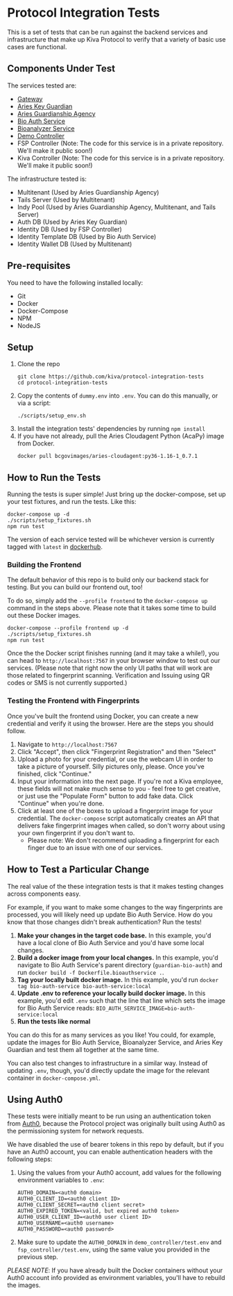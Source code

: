 # Protocol Integration Tests

This is a set of tests that can be run against the backend services and infrastructure that make up Kiva Protocol to
verify that a variety of basic use cases are functional.

## Components Under Test

The services tested are:
- [Gateway](https://github.com/kiva/protocol-gateway)
- [Aries Key Guardian](https://github.com/kiva/aries-key-guardian)
- [Aries Guardianship Agency](https://github.com/kiva/aries-guardianship-agency)
- [Bio Auth Service](https://github.com/kiva/guardian-bio-auth/tree/main/bio_auth_service)
- [Bioanalyzer Service](https://github.com/kiva/guardian-bio-auth/tree/main/bioanalyzer_service)
- [Demo Controller](https://github.com/kiva/protocol-demo)
- FSP Controller (Note: The code for this service is in a private repository. We'll make it public soon!)
- Kiva Controller (Note: The code for this service is in a private repository. We'll make it public soon!)

The infrastructure tested is:
- Multitenant (Used by Aries Guardianship Agency)
- Tails Server (Used by Multitenant)
- Indy Pool (Used by Aries Guardianship Agency, Multitenant, and Tails Server)
- Auth DB (Used by Aries Key Guardian)
- Identity DB (Used by FSP Controller)
- Identity Template DB (Used by Bio Auth Service)
- Identity Wallet DB (Used by Multitenant)

## Pre-requisites

You need to have the following installed locally:
- Git
- Docker
- Docker-Compose
- NPM
- NodeJS

## Setup

1. Clone the repo
    ```
    git clone https://github.com/kiva/protocol-integration-tests
    cd protocol-integration-tests
    ```
2. Copy the contents of `dummy.env` into `.env`. You can do this manually, or via a script:
    ```
    ./scripts/setup_env.sh
    ```
3. Install the integration tests' dependencies by running `npm install`
4. If you have not already, pull the Aries Cloudagent Python (AcaPy) image from Docker.
    ```
    docker pull bcgovimages/aries-cloudagent:py36-1.16-1_0.7.1
    ```

## How to Run the Tests

Running the tests is super simple! Just bring up the docker-compose, set up your test fixtures, and run the tests. Like this:

```
docker-compose up -d
./scripts/setup_fixtures.sh
npm run test
```

The version of each service tested will be whichever version is currently tagged with `latest` in
[dockerhub](https://hub.docker.com/orgs/kivaprotocol/repositories).

### Building the Frontend

The default behavior of this repo is to build only our backend stack for testing. But you can build our frontend out, too!

To do so, simply add the `--profile frontend` to the `docker-compose up` command in the steps above. Please note that it takes some time to build out these Docker images.

```
docker-compose --profile frontend up -d
./scripts/setup_fixtures.sh
npm run test
```

Once the the Docker script finishes running (and it may take a while!), you can head to `http://localhost:7567` in your browser window to test out our services. (Please note that right now the only UI paths that will work are those related to fingerprint scanning. Verification and Issuing using QR codes or SMS is not currently supported.)

### Testing the Frontend with Fingerprints

Once you've built the frontend using Docker, you can create a new credential and verify it using the browser. Here are the steps you should follow.

1. Navigate to `http://localhost:7567`
2. Click "Accept", then click "Fingerprint Registration" and then "Select"
3. Upload a photo for your credential, or use the webcam UI in order to take a picture of yourself. Silly pictures only, please. Once you've finished, click "Continue."
4. Input your information into the next page. If you're not a Kiva employee, these fields will not make much sense to you - feel free to get creative, or just use the "Populate Form" button to add fake data. Click "Continue" when you're done.
5. Click at least one of the boxes to upload a fingerprint image for your credential. The `docker-compose` script automatically creates an API that delivers fake fingerprint images when called, so don't worry about using your own fingerprint if you don't want to.
    * Please note: We don't recommend uploading a fingerprint for each finger due to an issue with one of our services.

## How to Test a Particular Change

The real value of the these integration tests is that it makes testing changes across components easy.

For example, if you want to make some changes to the way fingerprints are processed, you will likely need up update
Bio Auth Service. How do you know that those changes didn't break authentication? Run the tests!

1. **Make your changes in the target code base.** In this example, you'd have a local clone of Bio Auth Service and
   you'd have some local changes.
2. **Build a docker image from your local changes.** In this example, you'd navigate to Bio Auth Service's parent 
   directory (`guardian-bio-auth`) and run `docker build -f Dockerfile.bioauthservice .`.
3. **Tag your locally built docker image.** In this example, you'd run `docker tag bio-auth-service bio-auth-service:local`
4. **Update .env to reference your locally build docker image.** In this example, you'd edit `.env` such that the line
   that line which sets the image for Bio Auth Service reads: `BIO_AUTH_SERVICE_IMAGE=bio-auth-service:local`
5. **Run the tests like normal**

You can do this for as many services as you like! You could, for example, update the images for Bio Auth Service,
Bioanalyzer Service, and Aries Key Guardian and test them all together at the same time.

You can also test changes to infrastructure in a similar way. Instead of updating `.env`, though, you'd directly update
the image for the relevant container in `docker-compose.yml`.

## Using Auth0

These tests were initially meant to be run using an authentication token from [Auth0](https://auth0.com/), because the Protocol project was originally built using Auth0 as the permissioning system for network requests.

We have disabled the use of bearer tokens in this repo by default, but if you have an Auth0 account, you can enable authentication headers with the following steps:

1. Using the values from your Auth0 account, add values for the following environment variables to `.env`:
   ```
   AUTH0_DOMAIN=<auth0 domain>
   AUTH0_CLIENT_ID=<auth0 client ID>
   AUTH0_CLIENT_SECRET=<auth0 client secret>
   AUTH0_EXPIRED_TOKEN=<valid, but expired auth0 token>
   AUTH0_USER_CLIENT_ID=<auth0 user client ID>
   AUTH0_USERNAME=<auth0 username>
   AUTH0_PASSWORD=<auth0 password>
   ```
2. Make sure to update the `AUTH0_DOMAIN` in `demo_controller/test.env` and `fsp_controller/test.env`, using the same
   value you provided in the previous step.

_*PLEASE NOTE*_: If you have already built the Docker containers without your Auth0 account info provided as environment variables, you'll have to rebuild the images.
